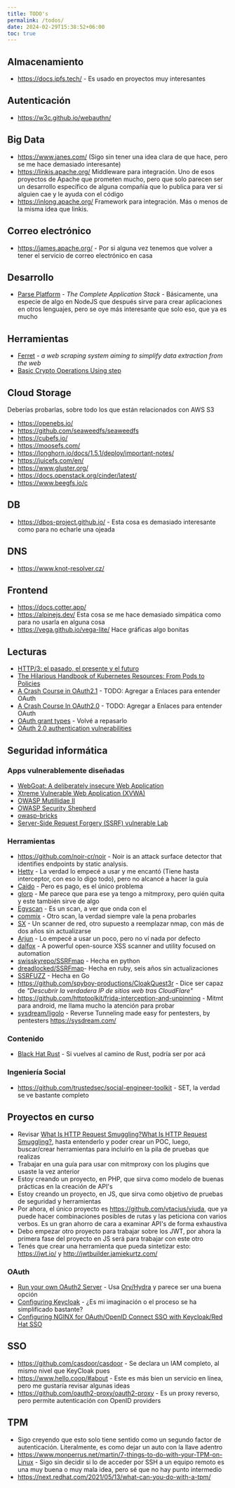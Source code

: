 ```yaml
---
title: TODO's
permalink: /todos/
date: 2024-02-29T15:38:52+06:00
toc: true
---
```


## Almacenamiento
* https://docs.ipfs.tech/ - Es usado en proyectos muy interesantes

## Autenticación
* https://w3c.github.io/webauthn/

## Big Data
* https://www.janes.com/ (Sigo sin tener una idea clara de que hace, pero se me hace demasiado interesante)
* https://linkis.apache.org/ Middleware para integración. Uno de esos proyectos de Apache que prometen mucho, pero que solo parecen ser un desarrollo específico de alguna compañía que lo publica para ver si alguien cae y le ayuda con el código
* https://inlong.apache.org/ Framework para integración. Más o menos de la misma idea que linkis.

## Correo electrónico
* https://james.apache.org/ - Por si alguna vez tenemos que volver a tener el servicio de correo electrónico en casa

## Desarrollo
* [Parse Platform](https://parseplatform.org/) - *The Complete Application Stack* - Básicamente, una especie de algo en NodeJS que después sirve para crear aplicaciones en otros lenguajes, pero se oye más interesante que solo eso, que ya es mucho

## Herramientas
* [Ferret](https://www.montferret.dev/) - *a web scraping system aiming to simplify data extraction from the web*
* [Basic Crypto Operations Using step](https://smallstep.com/docs/step-cli/basic-crypto-operations/)

## Cloud Storage
Deberías probarlas, sobre todo los que están relacionados con AWS S3
* https://openebs.io/
* https://github.com/seaweedfs/seaweedfs
* https://cubefs.io/
* https://moosefs.com/
* https://longhorn.io/docs/1.5.1/deploy/important-notes/
* https://juicefs.com/en/
* https://www.gluster.org/
* https://docs.openstack.org/cinder/latest/
* https://www.beegfs.io/c

## DB
* https://dbos-project.github.io/ - Esta cosa es demasiado interesante como para no echarle una ojeada

## DNS
* https://www.knot-resolver.cz/

## Frontend
* https://docs.cotter.app/
* https://alpinejs.dev/ Esta cosa se me hace demasiado simpática como para no usarla en alguna cosa
* https://vega.github.io/vega-lite/ Hace gráficas algo bonitas

## Lecturas
* [HTTP/3: el pasado, el presente y el futuro](https://blog.cloudflare.com/http3-the-past-present-and-future-es-es/)
* [The Hilarious Handbook of Kubernetes Resources: From Pods to Policies](https://medium.com/@s.atmaramani/the-hilarious-handbook-of-kubernetes-resources-from-pods-to-policies-5b8b0a583493)
* [A Crash Course in OAuth2.1](https://jc1175.medium.com/a-crash-course-in-oauth2-1-1b882fb50fc6) - TODO: Agregar a Enlaces para entender OAuth
* [A Crash Course In OAuth2.0](https://jc1175.medium.com/a-crash-course-in-oauth-c4c00e418db0) - TODO: Agregar a Enlaces para entender OAuth
* [OAuth grant types](https://portswigger.net/web-security/oauth/grant-types) - Volvé a repasarlo
* [OAuth 2.0 authentication vulnerabilities](https://portswigger.net/web-security/oauth)

## Seguridad informática

### Apps vulnerablemente diseñadas
* [WebGoat: A deliberately insecure Web Application](https://github.com/WebGoat/WebGoat)
* [Xtreme Vulnerable Web Application (XVWA)](https://github.com/s4n7h0/xvwa)
* [OWASP Mutillidae II](https://github.com/webpwnized/mutillidae)
* [OWASP Security Shepherd](https://github.com/OWASP/SecurityShepherd)
* [owasp-bricks](https://github.com/itsos4devs/owasp-bricks)
* [Server-Side Request Forgery (SSRF) vulnerable Lab](https://github.com/incredibleindishell/SSRF_Vulnerable_Lab)

### Herramientas
* https://github.com/noir-cr/noir - Noir is an attack surface detector that identifies endpoints by static analysis.
* [Hetty](https://hetty.xyz/docs/) - La verdad lo empecé a usar y me encantó (Tiene hasta interceptor, con eso lo digo todo), pero no alcancé a hacer la guía
* [Caido](https://github.com/caido/caido) - Pero es pago, es el único problema
* [glorp](https://github.com/denandz/glorp) - Me parece que para ese ya tengo a mitmproxy, pero quién quita y este también sirve de algo
* [Egyscan](https://github.com/dragonked2/Egyscan) - Es un scan, a ver que onda con el
* [commix](https://github.com/commixproject/commix) - Otro scan, la verdad siempre vale la pena probarles
* [SX](https://github.com/v-byte-cpu/sx) - Un scanner de red, otro supuesto a reemplazar nmap, con más de dos años sin actualizarse
* [Arjun](https://github.com/s0md3v/Arjun) - Lo empecé a usar un poco, pero no ví nada por defecto
* [dalfox](https://github.com/hahwul/dalfox) - A powerful open-source XSS scanner and utility focused on automation
* [swisskyrepo/SSRFmap](https://github.com/swisskyrepo/SSRFmap) - Hecha en python
* [dreadlocked/SSRFmap](https://github.com/dreadlocked/SSRFmap)- Hecha en ruby, seis años sin actualizaciones
* [SSRFUZZ](https://github.com/ryandamour/ssrfuzz) - Hecha en Go
* https://github.com/spyboy-productions/CloakQuest3r - Dice ser capaz de *"Descubrir la verdadera IP de sitios web tras CloudFlare"*
* https://github.com/httptoolkit/frida-interception-and-unpinning - Mitmt para android, me llama mucho la atención para probar
* [sysdream/ligolo](https://github.com/sysdream/ligolo) - Reverse Tunneling made easy for pentesters, by pentesters https://sysdream.com/

### Contenido
* [Black Hat Rust](https://github.com/skerkour/black-hat-rust) - Si vuelves al camino de Rust, podría ser por acá

### Ingeniería Social
* https://github.com/trustedsec/social-engineer-toolkit - SET, la verdad se ve bastante completo

## Proyectos en curso 
* Revisar [What Is HTTP Request Smuggling?What Is HTTP Request Smuggling?](https://brightsec.com/blog/http-request-smuggling-hrs/), hasta entenderlo y poder crear un POC, luego, buscar/crear herramientas para incluirlo en la pila de pruebas que realizas
* Trabajar en una guía para usar con mitmproxy con los plugins que usaste la vez anterior
* Estoy creando un proyecto, en PHP, que sirva como modelo de buenas prácticas en la creación de API's
* Estoy creando un proyecto, en JS, que sirva como objetivo de pruebas de seguridad y herramientas
* Por ahora, el único proyecto es https://github.com/vtacius/viuda, que ya puede hacer combinaciones posibles de rutas y las peticiona con varios verbos. Es un gran ahorro de cara a examinar API's de forma exhaustiva
* Debo empezar otro proyecto para trabajar sobre los JWT, por ahora la primera fase del proyecto en JS será para trabajar con este otro
* Tenés que crear una herramienta que pueda sintetizar esto: https://jwt.io/ y http://jwtbuilder.jamiekurtz.com/

### OAuth
* [Run your own OAuth2 Server](https://www.ory.sh/run-oauth2-server-open-source-api-security/) - Usa [Ory/Hydra](https://github.com/ory/hydra) y parece ser una buena opción
* [Configuring Keycloak](https://www.keycloak.org/server/configuration) - ¿Es mi imaginación o el proceso se ha simplificado bastante?
* [Configuring NGINX for OAuth/OpenID Connect SSO with Keycloak/Red Hat SSO](https://developers.redhat.com/blog/2018/10/08/configuring-nginx-keycloak-oauth-oidc#)

## SSO
* https://github.com/casdoor/casdoor - Se declara un IAM completo, al mismo nivel que KeyCloak pues
* https://www.hello.coop/#about - Este es más bien un servicio en línea, pero me gustaría revisar algunas ideas
* https://github.com/oauth2-proxy/oauth2-proxy - Es un proxy reverso, pero permite autenticación con OpenID providers

## TPM
* Sigo creyendo que esto solo tiene sentido como un segundo factor de autenticación. Literalmente, es como dejar un auto con la llave adentro
* https://www.monperrus.net/martin/7-things-to-do-with-your-TPM-on-Linux - Sigo sin decidir si lo de acceder por SSH a un equipo remoto es una muy buena o muy mala idea, pero sé que no hay punto intermedio
* https://next.redhat.com/2021/05/13/what-can-you-do-with-a-tpm/

